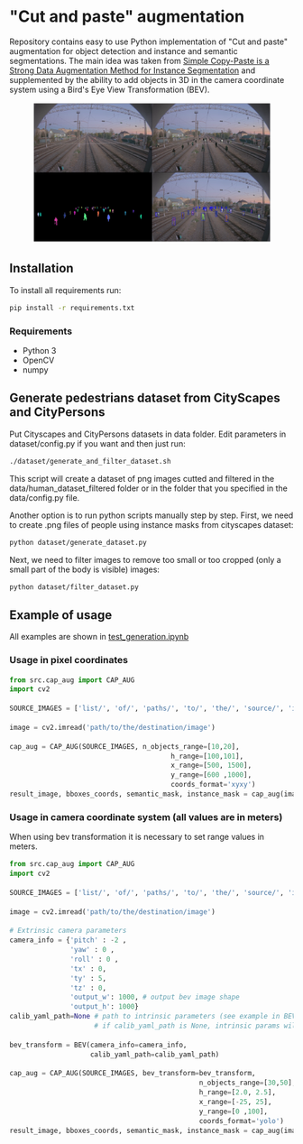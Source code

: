# "Cut and paste" augmentation

Repository contains easy to use Python implementation of "Cut and paste" augmentation for object detection and instance and semantic segmentations. The main idea was taken from [Simple Copy-Paste is a Strong Data Augmentation Method for Instance Segmentation](https://arxiv.org/pdf/2012.07177v1.pdf) and supplemented by the ability to add objects in 3D in the camera coordinate system using a Bird's Eye View Transformation (BEV).

<figure>
  <img src="./example_images/all.png"></img>
</figure>

## Installation

To install all requirements run:

```bash
pip install -r requirements.txt
```

### Requirements

  * Python 3
  * OpenCV
  * numpy


## Generate pedestrians dataset from CityScapes and CityPersons

Put Cityscapes and CityPersons datasets in data folder. Edit parameters in dataset/config.py if you want and then just run:

```bash
./dataset/generate_and_filter_dataset.sh 
```

This script will create a dataset of png images cutted and filtered in the data/human_dataset_filtered folder or in the folder that you specified in the data/config.py file.

Another option is to run python scripts manually step by step. First, we need to create .png files of people using instance masks from cityscapes dataset:

```bash
python dataset/generate_dataset.py 
```

Next, we need to filter images to remove too small or too cropped (only a small part of the body is visible) images:

```bash
python dataset/filter_dataset.py 
```

## Example of usage

All examples are shown in [test_generation.ipynb](https://github.com/RocketFlash/CAP_augmentation/blob/main/test_generation.ipynb) 

### Usage in pixel coordinates

```python
from src.cap_aug import CAP_AUG
import cv2

SOURCE_IMAGES = ['list/', 'of/', 'paths/', 'to/', 'the/', 'source/', 'image/', 'files']

image = cv2.imread('path/to/the/destination/image')

cap_aug = CAP_AUG(SOURCE_IMAGES, n_objects_range=[10,20],        
                                        h_range=[100,101],
                                        x_range=[500, 1500],
                                        y_range=[600 ,1000],
                                        coords_format='xyxy')
result_image, bboxes_coords, semantic_mask, instance_mask = cap_aug(image)
```

### Usage in camera coordinate system (all values are in meters)

When using bev transformation it is necessary to set range values in meters.

```python
from src.cap_aug import CAP_AUG
import cv2

SOURCE_IMAGES = ['list/', 'of/', 'paths/', 'to/', 'the/', 'source/', 'image/', 'files']

image = cv2.imread('path/to/the/destination/image')

# Extrinsic camera parameters
camera_info = {'pitch' : -2 ,
               'yaw' : 0 ,
               'roll' : 0 ,
               'tx' : 0,
               'ty' : 5,
               'tz' : 0,
               'output_w': 1000, # output bev image shape
               'output_h': 1000}
calib_yaml_path=None # path to intrinsic parameters (see example in BEV/camera_intrinsic_params.yaml file)
                     # if calib_yaml_path is None, intrinsic params will be loaded from BEV/camera_intrinsic_params.yaml

bev_transform = BEV(camera_info=camera_info,
                    calib_yaml_path=calib_yaml_path)
                    
cap_aug = CAP_AUG(SOURCE_IMAGES, bev_transform=bev_transform, 
                                               n_objects_range=[30,50], 
                                               h_range=[2.0, 2.5],
                                               x_range=[-25, 25],
                                               y_range=[0 ,100],
                                               coords_format='yolo')
result_image, bboxes_coords, semantic_mask, instance_mask = cap_aug(image)
```


